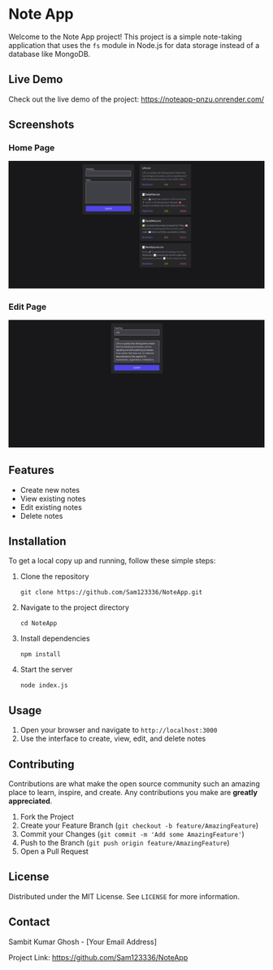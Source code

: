 <h1>Note App</h1>

<p>Welcome to the Note App project! This project is a simple note-taking application that uses the <code>fs</code> module in Node.js for data storage instead of a database like MongoDB.</p>

<h2>Live Demo</h2>
<p>Check out the live demo of the project: <a href="https://noteapp-pnzu.onrender.com/">https://noteapp-pnzu.onrender.com/</a></p>

<h2>Screenshots</h2>

<h3>Home Page</h3>
<img src="screenshots/NoteHome.png" alt="Home Page">

<h3>Edit Page</h3>
<img src="screenshots/NoteEdit.png" alt="Edit Page">

<h2>Features</h2>
<ul>
  <li>Create new notes</li>
  <li>View existing notes</li>
  <li>Edit existing notes</li>
  <li>Delete notes</li>
</ul>

<h2>Installation</h2>
<p>To get a local copy up and running, follow these simple steps:</p>

<ol>
  <li>Clone the repository</li>
  <pre><code>git clone https://github.com/Sam123336/NoteApp.git</code></pre>
  <li>Navigate to the project directory</li>
  <pre><code>cd NoteApp</code></pre>
  <li>Install dependencies</li>
  <pre><code>npm install</code></pre>
  <li>Start the server</li>
  <pre><code>node index.js</code></pre>
</ol>

<h2>Usage</h2>
<ol>
  <li>Open your browser and navigate to <code>http://localhost:3000</code></li>
  <li>Use the interface to create, view, edit, and delete notes</li>
</ol>

<h2>Contributing</h2>
<p>Contributions are what make the open source community such an amazing place to learn, inspire, and create. Any contributions you make are <strong>greatly appreciated</strong>.</p>

<ol>
  <li>Fork the Project</li>
  <li>Create your Feature Branch (<code>git checkout -b feature/AmazingFeature</code>)</li>
  <li>Commit your Changes (<code>git commit -m 'Add some AmazingFeature'</code>)</li>
  <li>Push to the Branch (<code>git push origin feature/AmazingFeature</code>)</li>
  <li>Open a Pull Request</li>
</ol>

<h2>License</h2>
<p>Distributed under the MIT License. See <code>LICENSE</code> for more information.</p>

<h2>Contact</h2>
<p>Sambit Kumar Ghosh - [Your Email Address]</p>

<p>Project Link: <a href="https://github.com/Sam123336/NoteApp">https://github.com/Sam123336/NoteApp</a></p>
